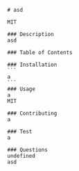 
    # asd

    MIT

    ### Description
    asd

    ### Table of Contents

    ### Installation
    ```
    a
    ```
    ### Usage
    a
    MIT

    ### Contributing
    a

    ### Test
    a

    ### Questions
    undefined
    asd
  